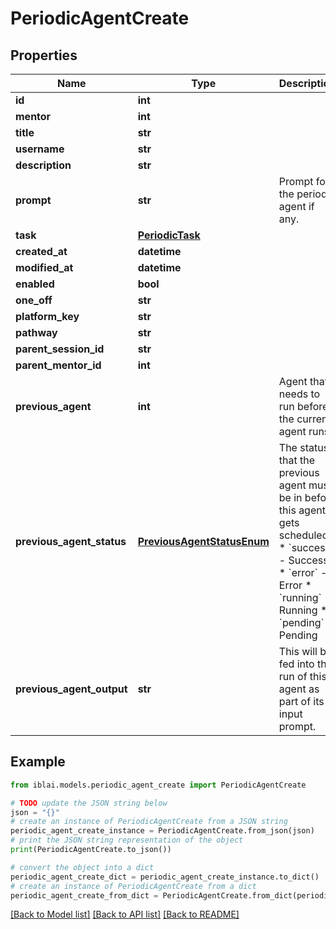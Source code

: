 # PeriodicAgentCreate


## Properties

Name | Type | Description | Notes
------------ | ------------- | ------------- | -------------
**id** | **int** |  | [readonly] 
**mentor** | **int** |  | 
**title** | **str** |  | 
**username** | **str** |  | [readonly] 
**description** | **str** |  | [optional] 
**prompt** | **str** | Prompt for the periodic agent if any. | [optional] 
**task** | [**PeriodicTask**](PeriodicTask.md) |  | 
**created_at** | **datetime** |  | [readonly] 
**modified_at** | **datetime** |  | [readonly] 
**enabled** | **bool** |  | [readonly] 
**one_off** | **str** |  | [readonly] 
**platform_key** | **str** |  | [readonly] 
**pathway** | **str** |  | [optional] 
**parent_session_id** | **str** |  | [optional] 
**parent_mentor_id** | **int** |  | [optional] 
**previous_agent** | **int** | Agent that needs to run before the current agent runs. | [optional] 
**previous_agent_status** | [**PreviousAgentStatusEnum**](PreviousAgentStatusEnum.md) | The status that the previous agent must be in before this agent gets scheduled.  * &#x60;success&#x60; - Success * &#x60;error&#x60; - Error * &#x60;running&#x60; - Running * &#x60;pending&#x60; - Pending | [optional] 
**previous_agent_output** | **str** | This will be fed into the run of this agent as part of its input prompt. | [readonly] 

## Example

```python
from iblai.models.periodic_agent_create import PeriodicAgentCreate

# TODO update the JSON string below
json = "{}"
# create an instance of PeriodicAgentCreate from a JSON string
periodic_agent_create_instance = PeriodicAgentCreate.from_json(json)
# print the JSON string representation of the object
print(PeriodicAgentCreate.to_json())

# convert the object into a dict
periodic_agent_create_dict = periodic_agent_create_instance.to_dict()
# create an instance of PeriodicAgentCreate from a dict
periodic_agent_create_from_dict = PeriodicAgentCreate.from_dict(periodic_agent_create_dict)
```
[[Back to Model list]](../README.md#documentation-for-models) [[Back to API list]](../README.md#documentation-for-api-endpoints) [[Back to README]](../README.md)


